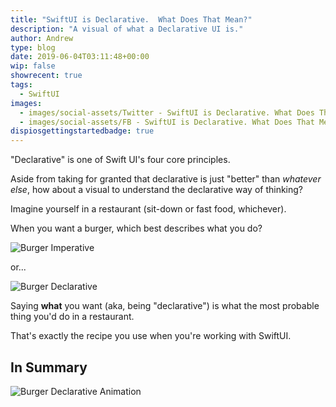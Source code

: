 ```yaml
---
title: "SwiftUI is Declarative.  What Does That Mean?"
description: "A visual of what a Declarative UI is."
author: Andrew
type: blog
date: 2019-06-04T03:11:48+00:00
wip: false
showrecent: true
tags:
  - SwiftUI
images:
  - images/social-assets/Twitter - SwiftUI is Declarative. What Does That Mean_.png
  - images/social-assets/FB - SwiftUI is Declarative. What Does That Mean_.png
dispiosgettingstartedbadge: true
---
```


"Declarative" is one of Swift UI's four core principles.

Aside from taking for granted that declarative is just "better" than *whatever else*, how about a visual to understand the declarative way of thinking?

Imagine yourself in a restaurant (sit-down or fast food, whichever).

When you want a burger, which best describes what you do?

![Burger Imperative](burger-imperative.png)

or...

![Burger Declarative](burger-declarative.png)

Saying **what** you want (aka, being "declarative") is what the most probable thing you'd do in a restaurant.

That's exactly the recipe you use when you're working with SwiftUI.

## In Summary
![Burger Declarative Animation](burger-declarative-animation.gif)
